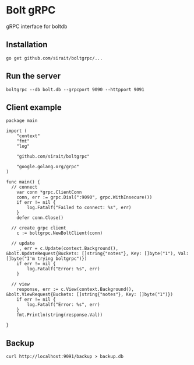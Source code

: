 # Bolt gRPC

gRPC interface for boltdb

## Installation

    go get github.com/sirait/boltgrpc/...

## Run the server

    boltgrpc --db bolt.db --grpcport 9090 --httpport 9091

## Client example

```
package main

import (
	"context"
	"fmt"
	"log"

	"github.com/sirait/boltgrpc"

	"google.golang.org/grpc"
)

func main() {
  // connect
	var conn *grpc.ClientConn
	conn, err := grpc.Dial(":9090", grpc.WithInsecure())
	if err != nil {
		log.Fatalf("Failed to connect: %s", err)
	}
	defer conn.Close()

  // create grpc client
	c := boltgrpc.NewBoltClient(conn)

  // update
	_, err = c.Update(context.Background(), &bolt.UpdateRequest{Buckets: []string{"notes"}, Key: []byte("1"), Val: []byte("I'm trying boltgrpc")})
	if err != nil {
		log.Fatalf("Error: %s", err)
	}

  // view
	response, err := c.View(context.Background(), &bolt.ViewRequest{Buckets: []string{"notes"}, Key: []byte("1")})
	if err != nil {
		log.Fatalf("Error: %s", err)
	}
	fmt.Println(string(response.Val))

}

```

## Backup

    curl http://localhost:9091/backup > backup.db

